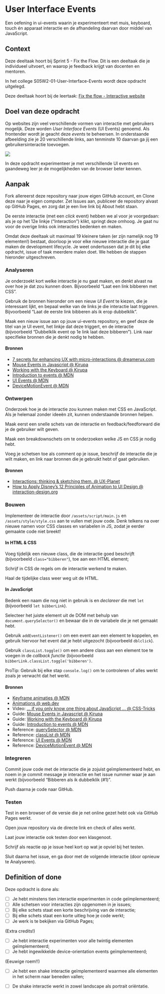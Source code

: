 
# User Interface Events

Een oefening in ui-events waarin je experimenteert met muis, keyboard, touch én apparaat interactie en de afhandeling daarvan door middel van JavaScript.

## Context

Deze deeltaak hoort bij Sprint 5 - Fix the Flow. Dit is een deeltaak die je individueel uitvoert, en waarop je feedback krijgt van docenten en mentoren.

In het college S05W2-01-User-Interface-Events wordt deze opdracht uitgelegd.

Deze deeltaak hoort bij de leertaak: [Fix the flow - Interactive website](https://github.com/fdnd-task/fix-the-flow-interactive-website)


## Doel van deze opdracht

Op websites zijn veel verschillende vormen van interactie met gebruikers mogelijk. Deze worden *User Interface Events* (UI Events) genoemd. Als frontender wordt je geacht deze _events_ te beheersen. In onderstaande afbeelding zie je 20 verschillende links, aan tenminste 10 daarvan ga jij een gebruikersinteractie toevoegen.

![](screenshot.png)

In deze opdracht experimenteer je met verschillende UI events en gaandeweg leer je de mogelijkheden van de browser beter kennen.


## Aanpak

Fork allereerst deze repository naar jouw eigen GitHub account, en Clone deze naar je eigen computer. Zet Issues aan, publiceer de repository alvast op GitHub Pages, en zorg dat je een live link bij About hebt staan.

De eerste interactie (met een _click_ event) hebben we al voor je voorgedaan: als je op het 12e linkje (“Interaction”) klikt, springt deze omhoog. Je gaat nu voor de overige links ook interacties bedenken en maken.

Omdat deze deeltaak uit maximaal 19 kleinere taken (er zijn namelijk nog 19 elementen!) bestaat, doorloop je voor elke nieuwe interactie die je gaat maken de development lifecycle. Je weet ondertussen dat je dit bij elke opdracht, issue of taak meerdere malen doet. We hebben de stappen hieronder uitgeschreven.


### Analyseren

Je onderzoekt kort welke interactie je nu gaat maken, en denkt alvast na over hoe je dat zou kunnen doen. Bijvoorbeeld “Laat een link bibberen met CSS”.

Gebruik de bronnen hieronder om een nieuw _UI Event_ te kiezen, die je interessant lijkt, en bepaal welke van de links je die interactie laat _triggeren_. Bijvoorbeeld “Laat de eerste link bibberen als ik erop dubbelklik”.

Maak een nieuw issue aan op jouw ui-events repository, en geef deze de titel van je UI event, het linkje dat deze triggert, en de interactie (bijvoorbeeld “Dubbelklik event op 1e link laat deze bibberen”). Link naar specifieke bronnen die je denkt nodig te hebben.

#### Bronnen

- [7 secrets for enhancing UX with micro-interactions @ dreamerux.com](https://www.dreamerux.com/articles/35y5fyrr4pifhbondc7r636nkvyoqg)
- [Mouse Events in Javascript @ Kirupa](https://www.kirupa.com/html5/mouse_events_in_javascript.htm)
- [Working with the Keyboard @ Kirupa](https://www.kirupa.com/html5/keyboard_events_in_javascript.htm)
- [Introduction to events @ MDN](https://developer.mozilla.org/en-US/docs/Learn/JavaScript/Building_blocks/Events)
- [UI Events @ MDN](https://developer.mozilla.org/en-US/docs/Web/API/UI_Events)
- [DeviceMotionEvent @ MDN](https://developer.mozilla.org/en-US/docs/Web/API/DeviceMotionEvent)


### Ontwerpen

Onderzoek hoe je de interactie zou kunnen maken met CSS en JavaScript. Als je helemaal zonder ideeën zit, kunnen onderstaande bronnen helpen.

Maak eerst een snelle schets van de interactie en feedback/feedforward die je de gebruiker wilt geven.

Maak een breakdownschets om te onderzoeken welke JS en CSS je nodig hebt.

Voeg je schetsen toe als comment op je issue, beschrijf de interactie die je wilt maken, en link naar bronnen die je gebruikt hebt of gaat gebruiken.

#### Bronnen

- [Interactions: thinking & sketching them. @ UX-Planet](https://uxplanet.org/interactions-thinking-sketching-them-f3d4c1d11149)
- [How to Apply Disney’s 12 Principles of Animation to UI Design @ interaction-design.org](https://www.interaction-design.org/literature/article/ui-animation-how-to-apply-disney-s-12-principles-of-animation-to-ui-design)


### Bouwen

Implementeer de interactie door `/assets/script/main.js` en `/assets/style/style.css` aan te vullen met jouw code. Denk telkens na over nieuwe namen voor CSS classes en variabelen in JS, zodat je eerder gemaakte code niet breekt!

#### In HTML & CSS

Voeg tijdelijk een nieuwe class, die de interactie goed beschrijft (bijvoorbeeld `class="bibberen"`), toe aan een HTML element;

Schrijf in CSS de regels om de interactie werkend te maken.

Haal de tijdelijke class weer weg uit de HTML.

#### In JavaScript

Bedenk een naam die nog niet in gebruik is en _declareer_ die met `let` (bijvoorbeeld `let bibberLink`).

Selecteer het juiste element uit de DOM met behulp van `document.querySelector()` en bewaar die in de variabele die je net gemaakt hebt.

Gebruik `addEventListener()` om een event aan een element te koppelen, en gebruik hiervoor het event dat je hebt uitgezocht (bijvoorbeeld `dblclick`).

Gebruik `classList.toggle()` om een andere class aan een element toe te voegen in de _callback functie_ (bijvoorbeeld `bibberLink.classList.toggle('bibberen')`.

ProTip: Gebruik bij elke stap `console.log()` om te controleren of alles werkt zoals je verwacht dat het werkt.

#### Bronnen

- [Keyframe animaties @ MDN](https://developer.mozilla.org/en-US/docs/Web/CSS/@keyframes)
- [Animations @ web.dev](https://web.dev/learn/css/animations)
- Video: [… if you only know one thing about JavaScript … @ CSS-Tricks](https://css-tricks.com/video-screencasts/150-hey-designers-know-one-thing-javascript-recommend/)
- Guide: [Mouse Events in Javascript @ Kirupa](https://www.kirupa.com/html5/mouse_events_in_javascript.htm)
- Guide: [Working with the Keyboard @ Kirupa](https://www.kirupa.com/html5/keyboard_events_in_javascript.htm)
- Guide: [Introduction to events @ MDN](https://developer.mozilla.org/en-US/docs/Learn/JavaScript/Building_blocks/Events)
- Reference: [querySelector @ MDN](https://developer.mozilla.org/en-US/docs/Web/API/Document/querySelector)
- Reference: [classList @ MDN](https://developer.mozilla.org/en-US/docs/Web/API/Element/classList) 
- Reference: [UI Events @ MDN](https://developer.mozilla.org/en-US/docs/Web/API/UI_Events)
- Reference: [DeviceMotionEvent @ MDN](https://developer.mozilla.org/en-US/docs/Web/API/DeviceMotionEvent)


### Integreren

Commit jouw code met de interactie die je zojuist geïmplementeerd hebt, en noem in je commit message je interactie en het issue nummer waar je aan werkt (bijvoorbeeld “Bibberen als ik dubbelklik (#1)”.

Push daarna je code naar GitHub.


### Testen

Test in een browser of de versie die je net online gezet hebt ook via GitHub Pages werkt.

Open jouw repository via de directe link en check of alles werkt.

Laat jouw interactie ook testen door een klasgenoot.

Schrijf als reactie op je issue heel kort op wat je opviel bij het testen.

Sluit daarna het issue, en ga door met de volgende interactie (door opnieuw te Analyseren).


## Definition of done

Deze opdracht is done als:

- [ ] Je hebt minstens tien interactie experimenten in code geïmplementeerd;
- [ ] Alle schetsen voor interacties zijn opgenomen in je issues;
- [ ] Bij elke schets staat een korte beschrijving van de interactie;
- [ ] Bij elke schets staat een korte uitleg hoe je code werkt;
- [ ] Je werk is te bekijken via GitHub Pages;

(Extra credits!)

- [ ] Je hebt interactie experimenten voor alle twintig elementen geïmplementeerd;
- [ ] Je hebt ingewikkelde device-orientation events geïmplementeerd;

(Eeuwige roem!!)

- [ ] Je hebt een shake interactie geïmplementeerd waarmee alle elementen in het scherm naar beneden vallen;
- [ ] De shake interactie werkt in zowel landscape als portrait oriëntatie.

